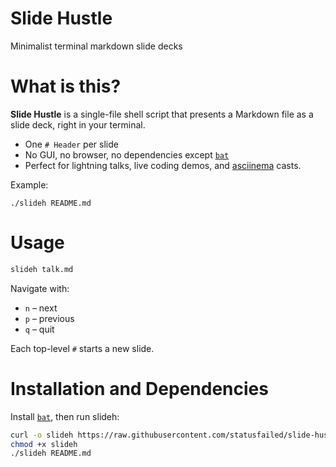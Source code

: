 # Slide Hustle

Minimalist terminal markdown slide decks

# What is this?

**Slide Hustle** is a single-file shell script that presents a Markdown file as a slide deck, right in your terminal.

- One `# Header` per slide
- No GUI, no browser, no dependencies except [`bat`](https://github.com/sharkdp/bat)
- Perfect for lightning talks, live coding demos, and [asciinema](https://asciinema.org/) casts.

Example:

    ./slideh README.md

# Usage

```bash
slideh talk.md
```

Navigate with:

* `n` – next
* `p` – previous
* `q` – quit

Each top-level `#` starts a new slide.

# Installation and Dependencies

Install [`bat`](https://github.com/sharkdp/bat), then run slideh:

```bash
curl -o slideh https://raw.githubusercontent.com/statusfailed/slide-hustle/main/slideh
chmod +x slideh
./slideh README.md
```
